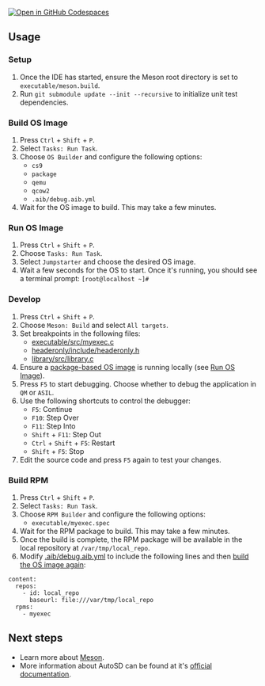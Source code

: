[![Open in GitHub Codespaces](https://github.com/codespaces/badge.svg)](https://codespaces.new/raballew/autosd?quickstart=1)

## Usage

### Setup

1.  Once the IDE has started, ensure the Meson root directory is set to `executable/meson.build`.
2.  Run `git submodule update --init --recursive` to initialize unit test dependencies.

### Build OS Image

1.  Press `Ctrl` + `Shift` + `P`.
2.  Select `Tasks: Run Task`.
3.  Choose `OS Builder` and configure the following options:
    *   `cs9`
    *   `package`
    *   `qemu`
    *   `qcow2`
    *   `.aib/debug.aib.yml`
4.  Wait for the OS image to build. This may take a few minutes.

### Run OS Image

1.  Press `Ctrl` + `Shift` + `P`.
2.  Choose `Tasks: Run Task`.
3.  Select `Jumpstarter` and choose the desired OS image.
4.  Wait a few seconds for the OS to start. Once it's running, you should see a terminal prompt: `[root@localhost ~]#`

### Develop

1.  Press `Ctrl` + `Shift` + `P`.
2.  Choose `Meson: Build` and select `All targets`.
3.  Set breakpoints in the following files:
    *   [executable/src/myexec.c](executable/src/myexec.c)
    *   [headeronly/include/headeronly.h](headeronly/include/headeronly.h)
    *   [library/src/library.c](library/src/library.c)
4.  Ensure a [package-based OS image](#build-os-image) is running locally (see [Run OS Image](#run-os-image)).
5.  Press `F5` to start debugging. Choose whether to debug the application in `QM` or `ASIL`.
6.  Use the following shortcuts to control the debugger:
    *   `F5`: Continue
    *   `F10`: Step Over
    *   `F11`: Step Into
    *   `Shift` + `F11`: Step Out
    *   `Ctrl` + `Shift` + `F5`: Restart
    *   `Shift` + `F5`: Stop
7.  Edit the source code and press `F5` again to test your changes.

### Build RPM

1.  Press `Ctrl` + `Shift` + `P`.
2.  Select `Tasks: Run Task`.
3.  Choose `RPM Builder` and configure the following options:
    *   `executable/myexec.spec`
4.  Wait for the RPM package to build. This may take a few minutes.
5.  Once the build is complete, the RPM package will be available in the local repository at `/var/tmp/local_repo`.
6.  Modify [.aib/debug.aib.yml](.aib/debug.aib.yml) to include the following lines and then [build the OS image again](#build-os-image):

```
content:
  repos:
    - id: local_repo
      baseurl: file:///var/tmp/local_repo
  rpms:
    - myexec
```

## Next steps

- Learn more about [Meson](docs/meson.md).
- More information about AutoSD can be found at it's [official documentation](https://sig.centos.org/automotive/getting-started/).
